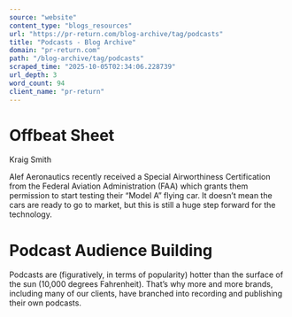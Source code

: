 ```yaml
---
source: "website"
content_type: "blogs_resources"
url: "https://pr-return.com/blog-archive/tag/podcasts"
title: "Podcasts - Blog Archive"
domain: "pr-return.com"
path: "/blog-archive/tag/podcasts"
scraped_time: "2025-10-05T02:34:06.228739"
url_depth: 3
word_count: 94
client_name: "pr-return"
---
```


# Offbeat Sheet

Kraig Smith

Alef Aeronautics recently received a Special Airworthiness Certification from the Federal Aviation Administration (FAA) which grants them permission to start testing their “Model A” flying car. It doesn’t mean the cars are ready to go to market, but this is still a huge step forward for the technology.

# Podcast Audience Building

Podcasts are (figuratively, in terms of popularity) hotter than the surface of the sun (10,000 degrees Fahrenheit). That’s why more and more brands, including many of our clients, have branched into recording and publishing their own podcasts.